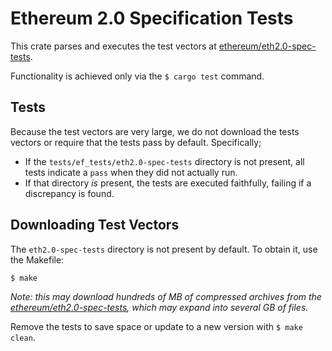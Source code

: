 # Ethereum 2.0 Specification Tests

This crate parses and executes the test vectors at [ethereum/eth2.0-spec-tests](https://github.com/ethereum/eth2.0-spec-tests).

Functionality is achieved only via the `$ cargo test` command.

## Tests

Because the test vectors are very large, we do not download the
tests vectors or require that the tests pass by default. Specifically;

- If the `tests/ef_tests/eth2.0-spec-tests` directory is not present, all tests
	indicate a `pass` when they did not actually run.
- If that directory _is_ present, the tests are executed faithfully, failing if
	a discrepancy is found.

## Downloading Test Vectors

The `eth2.0-spec-tests` directory is not present by default. To
obtain it, use the Makefile:

```
$ make
```

_Note: this may download hundreds of MB of compressed archives from the
[ethereum/eth2.0-spec-tests](https://github.com/ethereum/eth2.0-spec-tests/),
which may expand into several GB of files._

Remove the tests to save space or update to a new version with `$ make clean`.
